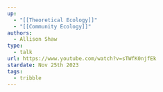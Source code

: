 ```yaml
---
up:
  - "[[Theoretical Ecology]]"
  - "[[Community Ecology]]"
authors:
  - Allison Shaw
type:
  - talk
url: https://www.youtube.com/watch?v=sTWfK0njfEk
stardate: Nov 25th 2023
tags:
  - tribble
---
```


